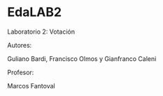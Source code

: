 # EdaLAB2
Laboratorio 2: Votación


Autores:

Guliano Bardi, Francisco Olmos y Gianfranco Caleni

Profesor:

Marcos Fantoval
